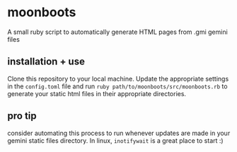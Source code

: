 # moonboots
A small ruby script to automatically generate HTML pages from .gmi gemini files

## installation + use
Clone this repository to your local machine. Update the appropriate settings in the `config.toml` file and run `ruby path/to/moonboots/src/moonboots.rb` to generate your static html files in their appropriate directories. 

## pro tip
consider automating this process to run whenever updates are made in your gemini static files directory. In linux, `inotifywait` is a great place to start :)
